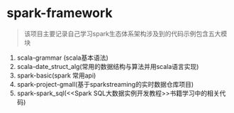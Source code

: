 # spark-framework

>该项目主要记录自己学习spark生态体系架构涉及到的代码示例包含五大模块

1. scala-grammar (scala基本语法)
2. scala-date_struct_alg(常用的数据结构与算法并用scala语言实现)
3. spark-basic(spark 常用api)
4. spark-project-gmall(基于sparkstreaming的实时数据仓库项目)
5. spark-spark_sql(<<Spark SQL大数据实例开发教程>>书籍学习中的相关代码)



